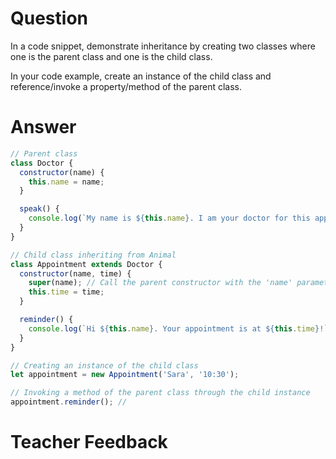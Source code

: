 # Question
In a code snippet, demonstrate inheritance by creating two classes where one is the parent class and one is the child class.

In your code example, create an instance of the child class and reference/invoke a property/method of the parent class.

# Answer
```js
// Parent class
class Doctor {
  constructor(name) {
    this.name = name;
  }

  speak() {
    console.log(`My name is ${this.name}. I am your doctor for this appointment.`);
  }
}

// Child class inheriting from Animal
class Appointment extends Doctor {
  constructor(name, time) {
    super(name); // Call the parent constructor with the 'name' parameter
    this.time = time;
  }

  reminder() {
    console.log(`Hi ${this.name}. Your appointment is at ${this.time}!`);
  }
}

// Creating an instance of the child class
let appointment = new Appointment('Sara', '10:30');

// Invoking a method of the parent class through the child instance
appointment.reminder(); // 

```

# Teacher Feedback